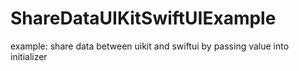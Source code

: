 # ShareDataUIKitSwiftUIExample

example: share data between uikit and swiftui by passing value into initializer
